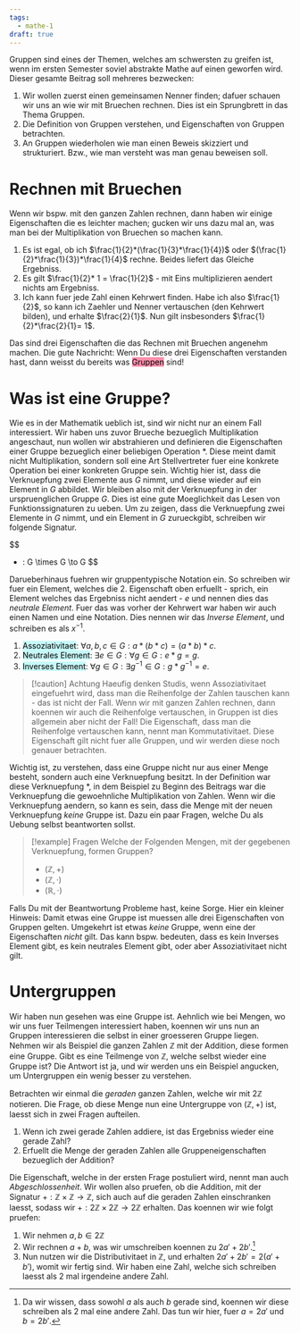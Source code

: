 ```yaml
---
tags:
  - mathe-1
draft: true
---
```


Gruppen sind eines der Themen, welches am schwersten zu greifen ist, wenn im ersten Semester soviel abstrakte Mathe auf einen geworfen wird. Dieser gesamte Beitrag soll mehreres bezwecken:
1. Wir wollen zuerst einen gemeinsamen Nenner finden; dafuer schauen wir uns an wie wir mit Bruechen rechnen. Dies ist ein Sprungbrett in das Thema Gruppen.
2. Die Definition von Gruppen verstehen, und Eigenschaften von Gruppen betrachten.
3. An Gruppen wiederholen wie man einen Beweis skizziert und strukturiert. Bzw., wie man versteht was man genau beweisen soll.

# Rechnen mit Bruechen

Wenn wir bspw. mit den ganzen Zahlen rechnen, dann haben wir einige Eigenschaften die es leichter machen; gucken wir uns dazu mal an, was man bei der Multiplikation von Bruechen so machen kann.

1. Es ist egal, ob ich $\frac{1}{2}*(\frac{1}{3}*\frac{1}{4})$ oder $(\frac{1}{2}*\frac{1}{3})*\frac{1}{4}$ rechne. Beides liefert das Gleiche Ergebniss.
2. Es gilt $\frac{1}{2}* 1 = \frac{1}{2}$ - mit Eins multiplizieren aendert nichts am Ergebniss.
3. Ich kann fuer jede Zahl einen Kehrwert finden. Habe ich also $\frac{1}{2}$, so kann ich Zaehler und Nenner vertauschen (den Kehrwert bilden), und erhalte $\frac{2}{1}$. Nun gilt insbesonders $\frac{1}{2}*\frac{2}{1}= 1$.

Das sind drei Eigenschaften die das Rechnen mit Bruechen angenehm machen. Die gute Nachricht: Wenn Du diese drei Eigenschaften verstanden hast, dann weisst du bereits was <mark style="background: #FF5582A6;">Gruppen</mark> sind!

# Was ist eine Gruppe?

Wie es in der Mathematik ueblich ist, sind wir nicht nur an einem Fall interessiert. Wir haben uns zuvor Brueche bezueglich Multiplikation angeschaut, nun wollen wir abstrahieren und definieren die Eigenschaften einer Gruppe bezueglich einer beliebigen Operation $*$. Diese meint damit nicht Multiplikation, sondern soll eine Art Stellvertreter fuer eine konkrete Operation bei einer konkreten Gruppe sein.
Wichtig hier ist, dass die Verknuepfung zwei Elemente aus $G$ nimmt, und diese wieder auf ein Element in $G$ abbildet. Wir bleiben also mit der Verknuepfung in der urspruenglichen Gruppe $G$. Dies ist eine gute Moeglichkeit das Lesen von Funktionssignaturen zu ueben. Um zu zeigen, dass die Verknuepfung zwei Elemente in $G$ nimmt, und ein Element in $G$ zurueckgibt, schreiben wir folgende Signatur.

$$
* : G \times G \to G
$$

Darueberhinaus fuehren wir gruppentypische Notation ein. So schreiben wir fuer ein Element, welches die 2. Eigenschaft oben erfuellt - sprich, ein Element welches das Ergebniss nicht aendert - $e$ und nennen dies das *neutrale Element*. Fuer das was vorher der Kehrwert war haben wir auch einen Namen und eine Notation. Dies nennen wir das *Inverse Element*, und schreiben es als $x^{-1}$. 

1. <mark style="background: #ABF7F7A6;">Assoziativitaet</mark>: $\forall a,b,c \in G : a * (b * c) = (a * b) * c$.
2. <mark style="background: #ABF7F7A6;">Neutrales Element</mark>: $\exists e \in G : \forall g \in G : e * g = g$. 
3. <mark style="background: #ABF7F7A6;">Inverses Element</mark>: $\forall g \in G : \exists g^{-1} \in G : g * g^{-1} = e$.

>[!caution] Achtung
>Haeufig denken Studis, wenn Assoziativitaet eingefuehrt wird, dass man die Reihenfolge der Zahlen tauschen kann - das ist nicht der Fall. Wenn wir mit ganzen Zahlen rechnen, dann koennen wir auch die Reihenfolge vertauschen, in Gruppen ist dies allgemein aber nicht der Fall!
>Die Eigenschaft, dass man die Reihenfolge vertauschen kann, nennt man Kommutativitaet. Diese Eigenschaft gilt nicht fuer alle Gruppen, und wir werden diese noch genauer betrachten.

Wichtig ist, zu verstehen, dass eine Gruppe nicht nur aus einer Menge besteht, sondern auch eine Verknuepfung besitzt. In der Definition war diese Verknuepfung $*$, in dem Beispiel zu Beginn des Beitrags war die Verknuepfung die gewoehnliche Multiplikation von Zahlen. 
Wenn wir die Verknuepfung aendern, so kann es sein, dass die Menge mit der neuen Verknuepfung *keine* Gruppe ist. Dazu ein paar Fragen, welche Du als Uebung selbst beantworten sollst.

> [!example] Fragen
> Welche der Folgenden Mengen, mit der gegebenen Verknuepfung, formen Gruppen?
> - $(\mathbb{Z}, +)$
> - $(\mathbb{Z}, \cdot)$
> - $(\mathbb{R}, \cdot)$

Falls Du mit der Beantwortung Probleme hast, keine Sorge. Hier ein kleiner Hinweis: Damit etwas eine Gruppe ist muessen alle drei Eigenschaften von Gruppen gelten. Umgekehrt ist etwas *keine* Gruppe, wenn eine der Eigenschaften *nicht* gilt. Das kann bspw. bedeuten, dass es kein Inverses Element gibt, es kein neutrales Element gibt, oder aber Assoziativitaet nicht gilt. 


# Untergruppen

Wir haben nun gesehen was eine Gruppe ist. Aehnlich wie bei Mengen, wo wir uns fuer Teilmengen interessiert haben, koennen wir uns nun an Gruppen interessieren die selbst in einer groesseren Gruppe liegen. Nehmen wir als Beispiel die ganzen Zahlen $\mathbb{Z}$ mit der Addition, diese formen eine Gruppe. Gibt es eine Teilmenge von $\mathbb{Z}$, welche selbst wieder eine Gruppe ist? Die Antwort ist ja, und wir werden uns ein Beispiel angucken, um Untergruppen ein wenig besser zu verstehen.

Betrachten wir einmal die *geraden* ganzen Zahlen, welche wir mit $2\mathbb{Z}$ notieren. Die Frage, ob diese Menge nun eine Untergruppe von $(\mathbb{Z}, +)$ ist, laesst sich in zwei Fragen aufteilen. 
1. Wenn ich zwei gerade Zahlen addiere, ist das Ergebniss wieder eine gerade Zahl?
2. Erfuellt die Menge der geraden Zahlen alle Gruppeneigenschaften bezueglich der Addition?

Die Eigenschaft, welche in der ersten Frage postuliert wird, nennt man auch *Abgeschlossenheit*. Wir wollen also pruefen, ob die Addition, mit der Signatur $+ : \mathbb{Z} \times \mathbb{Z} \to \mathbb{Z}$, sich auch auf die geraden Zahlen einschranken laesst, sodass wir $+ : 2\mathbb{Z} \times 2\mathbb{Z} \to 2\mathbb{Z}$ erhalten.
Das koennen wir wie folgt pruefen: 
1. Wir nehmen $a, b \in 2 \mathbb{Z}$
2. Wir rechnen $a + b$, was wir umschreiben koennen zu $2a' + 2b'$.[^1] 
3. Nun nutzen wir die Distributivitaet in $\mathbb{Z}$, und erhalten $2a'+2b' = 2(a' + b')$, womit wir fertig sind. Wir haben eine Zahl, welche sich schreiben laesst als $2$ mal irgendeine andere Zahl.


[^1]: Da wir wissen, dass sowohl $a$ als auch $b$ gerade sind, koennen wir diese schreiben als $2$ mal eine andere Zahl. Das tun wir hier, fuer $a = 2a'$ und $b = 2b'$.
